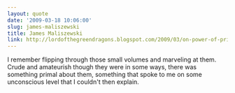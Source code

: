 ```yaml
---
layout: quote
date: '2009-03-18 10:06:00'
slug: james-maliszewski
title: James Maliszewski
link: http://lordofthegreendragons.blogspot.com/2009/03/on-power-of-primitive-art.html
---
```


I remember flipping through those small volumes and marveling at them. Crude and amateurish though they were in some ways, there was something primal about them, something that spoke to me on some unconscious level that I couldn't then explain.